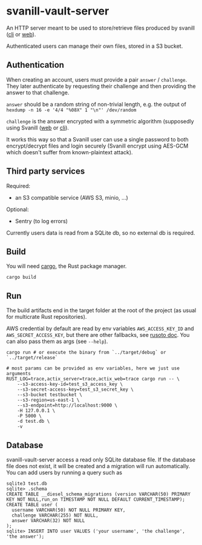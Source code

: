 # svanill-vault-server

An HTTP server meant to be used to store/retrieve files produced by svanill ([cli](https://github.com/svanill/svanill-cli) or [web](https://github.com/svanill/svanill)).

Authenticated users can manage their own files, stored in a S3 bucket.


## Authentication

When creating an account, users must provide a pair `answer` / `challenge`. They later authenticate by requesting their challenge and then providing the answer to that challenge.

`answer` should be a random string of non-trivial length, e.g. the output of `hexdump -n 16 -e '4/4 "%08X" 1 "\n"' /dev/random`

`challenge` is the answer encrypted with a symmetric algorithm (supposedly using Svanill ([web](https://github.com/svanill/svanill) or [cli](https://github.com/svanill/svanill-cli)).

It works this way so that a Svanill user can use a single password to both encrypt/decrypt files and login securely (Svanill encrypt using AES-GCM which doesn't suffer from known-plaintext attack).


## Third party services

Required:
- an S3 compatible service (AWS S3, minio, ...)

Optional:
- Sentry (to log errors)

Currently users data is read from a SQLite db, so no external db is required.

## Build

You will need [cargo](https://doc.rust-lang.org/cargo/getting-started/installation.html), the Rust package manager.

```
cargo build
```

## Run

The build artifacts end in the target folder at the root of the project (as usual for multicrate Rust repositories).

AWS credential by default are read by env variables `AWS_ACCESS_KEY_ID` and `AWS_SECRET_ACCESS_KEY`, but there are other fallbacks, see [rusoto doc](https://github.com/rusoto/rusoto/blob/master/AWS-CREDENTIALS.md).
You can also pass them as args (see `--help`).

```
cargo run # or execute the binary from `../target/debug` or `../target/release`
```

```
# most params can be provided as env variables, here we just use arguments
RUST_LOG=trace,actix_server=trace,actix_web=trace cargo run -- \
    --s3-access-key-id=test_s3_access_key \
    --s3-secret-access-key=test_s3_secret_key \
    --s3-bucket testbucket \
    --s3-region=us-east-1 \
    --s3-endpoint=http://localhost:9000 \
    -H 127.0.0.1 \
    -P 5000 \
    -d test.db \
    -v
```

## Database

svanill-vault-server access a read only SQLite database file.
If the database file does not exist, it will be created and a migration will run automatically.
You can add users by running a query such as

```
sqlite3 test.db
sqlite> .schema
CREATE TABLE __diesel_schema_migrations (version VARCHAR(50) PRIMARY KEY NOT NULL,run_on TIMESTAMP NOT NULL DEFAULT CURRENT_TIMESTAMP);
CREATE TABLE user (
  username VARCHAR(50) NOT NULL PRIMARY KEY,
  challenge VARCHAR(255) NOT NULL,
  answer VARCHAR(32) NOT NULL
);
sqlite> INSERT INTO user VALUES ('your username', 'the challenge', 'the answer');
```

